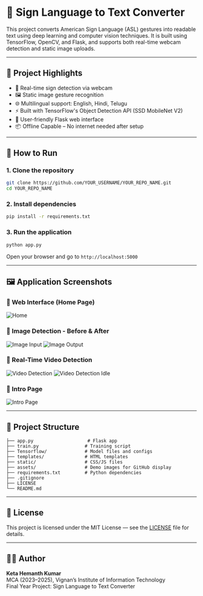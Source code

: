 # 🤟 Sign Language to Text Converter

This project converts American Sign Language (ASL) gestures into readable text using deep learning and computer vision techniques. It is built using TensorFlow, OpenCV, and Flask, and supports both real-time webcam detection and static image uploads.

---

## 🧠 Project Highlights

- 🎯 Real-time sign detection via webcam
- 🖼️ Static image gesture recognition
- 🌐 Multilingual support: English, Hindi, Telugu
- ⚡ Built with TensorFlow's Object Detection API (SSD MobileNet V2)
- 🧩 User-friendly Flask web interface
- 📦 Offline Capable – No internet needed after setup

---

## 🚀 How to Run

### 1. Clone the repository

```bash
git clone https://github.com/YOUR_USERNAME/YOUR_REPO_NAME.git
cd YOUR_REPO_NAME
```

### 2. Install dependencies

```bash
pip install -r requirements.txt
```

### 3. Run the application

```bash
python app.py
```

Open your browser and go to `http://localhost:5000`

---

## 🖼️ Application Screenshots

### 🔹 Web Interface (Home Page)
![Home](assets/Screenshot_2025-04-29_190014.png)

### 🔹 Image Detection - Before & After
![Image Input](assets/Screenshot_2025-04-29_190032.png)
![Image Output](assets/Screenshot_2025-04-29_190100.png)

### 🔹 Real-Time Video Detection
![Video Detection](assets/Screenshot_2025-04-29_191719.png)
![Video Detection Idle](assets/Screenshot_2025-04-29_185927.png)

### 🔹 Intro Page
![Intro Page](assets/Screenshot_2025-04-29_185910.png)

---

## 📁 Project Structure

```
├── app.py                    # Flask app
├── train.py                 # Training script
├── Tensorflow/              # Model files and configs
├── templates/               # HTML templates
├── static/                  # CSS/JS files
├── assets/                  # Demo images for GitHub display
├── requirements.txt         # Python dependencies
├── .gitignore
├── LICENSE
└── README.md
```

---

## 📜 License

This project is licensed under the MIT License — see the [LICENSE](LICENSE) file for details.

---

## 🧑‍💻 Author

**Keta Hemanth Kumar**  
MCA (2023–2025), Vignan’s Institute of Information Technology  
Final Year Project: Sign Language to Text Converter